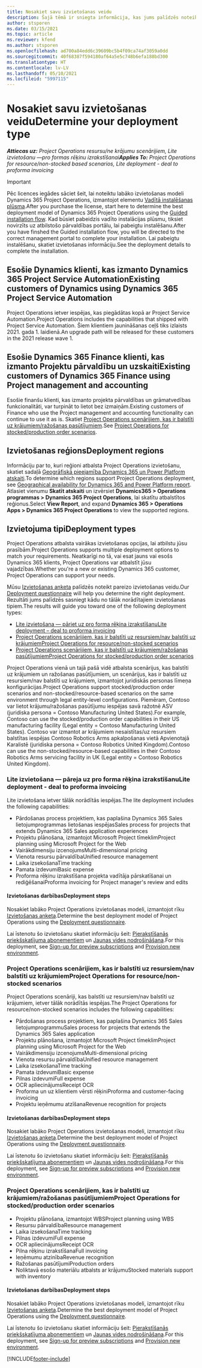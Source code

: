 ```yaml
---
title: Nosakiet savu izvietošanas veidu
description: Šajā tēmā ir sniegta informācija, kas jums palīdzēs noteikt pareizo Project Operations izvietošanas tipu savam uzņēmumam.
author: stsporen
ms.date: 03/15/2021
ms.topic: article
ms.reviewer: kfend
ms.author: stsporen
ms.openlocfilehash: ad700a84edd6c39609bc5b4f09ca74af3059a0dd
ms.sourcegitcommit: 40f68387f594180af64a5e5c748b6efa188bd300
ms.translationtype: HT
ms.contentlocale: lv-LV
ms.lasthandoff: 05/10/2021
ms.locfileid: "5997115"
---
```

# <a name="determine-your-deployment-type"></a><span data-ttu-id="b7619-103">Nosakiet savu izvietošanas veidu</span><span class="sxs-lookup"><span data-stu-id="b7619-103">Determine your deployment type</span></span>

<span data-ttu-id="b7619-104">_**Attiecas uz:** Project Operations resursu/ne krājumu scenārijiem, Lite izvietošanu —pro formas rēķinu izrakstīšanai_</span><span class="sxs-lookup"><span data-stu-id="b7619-104">_**Applies To:** Project Operations for resource/non-stocked based scenarios, Lite deployment - deal to proforma invoicing_</span></span>

> [!IMPORTANT]
> <span data-ttu-id="b7619-105">Pēc licences iegādes sāciet šeit, lai noteiktu labāko izvietošanas modeli Dynamics 365 Project Operations, izmantojot elementu [Vadītā instalēšanas plūsma](https://aka.ms/provisionprojectoperations).</span><span class="sxs-lookup"><span data-stu-id="b7619-105">After you purchase the license, start here to determine the best deployment model of Dynamics 365 Project Operations using the [Guided installation flow](https://aka.ms/provisionprojectoperations).</span></span>
> <span data-ttu-id="b7619-106">Kad būsiet pabeidzis vadīto instalācijas plūsmu, tiksiet novirzīts uz atbilstošo pārvaldības portālu, lai pabeigtu instalēšanu.</span><span class="sxs-lookup"><span data-stu-id="b7619-106">After you have finshed the Guided installation flow, you will be directed to the correct management portal to complete your installation.</span></span> <span data-ttu-id="b7619-107">Lai pabeigtu instalēšanu, skatiet izvietošanas informāciju.</span><span class="sxs-lookup"><span data-stu-id="b7619-107">See the deployment details to complete the installation.</span></span>


## <a name="existing-customers-of-dynamics-using-dynamics-365-project-service-automation"></a><span data-ttu-id="b7619-108">Esošie Dynamics klienti, kas izmanto Dynamics 365 Project Service Automation</span><span class="sxs-lookup"><span data-stu-id="b7619-108">Existing customers of Dynamics using Dynamics 365 Project Service Automation</span></span>
<span data-ttu-id="b7619-109">Project Operations ietver iespējas, kas piegādātas kopā ar Project Service Automation.</span><span class="sxs-lookup"><span data-stu-id="b7619-109">Project Operations includes the capabilities that shipped with Project Service Automation.</span></span> <span data-ttu-id="b7619-110">Šiem klientiem jaunināšanas ceļš tiks izlaists 2021. gada 1. laidienā.</span><span class="sxs-lookup"><span data-stu-id="b7619-110">An upgrade path will be released for these customers in the 2021 release wave 1.</span></span>

## <a name="existing-customers-of-dynamics-365-finance-using-project-management-and-accounting"></a><span data-ttu-id="b7619-111">Esošie Dynamics 365 Finance klienti, kas izmanto Projektu pārvaldību un uzskaiti</span><span class="sxs-lookup"><span data-stu-id="b7619-111">Existing customers of Dynamics 365 Finance using Project management and accounting</span></span> 

<span data-ttu-id="b7619-112">Esošie finanšu klienti, kas izmanto projekta pārvaldības un grāmatvedības funkcionalitāti, var turpināt to lietot bez izmaiņām.</span><span class="sxs-lookup"><span data-stu-id="b7619-112">Existing customers of Finance who use the Project management and accounting functionality can continue to use it as is.</span></span> <span data-ttu-id="b7619-113">Skatiet [Project Operations scenārijiem, kas ir balstīti uz krājumiem/ražošanas pasūtījumiem](#pma).</span><span class="sxs-lookup"><span data-stu-id="b7619-113">See [Project Operations for stocked/production order scenarios](#pma).</span></span>


## <a name="deployment-regions"></a><span data-ttu-id="b7619-114">Izvietošanas reģions</span><span class="sxs-lookup"><span data-stu-id="b7619-114">Deployment regions</span></span>
<span data-ttu-id="b7619-115">Informāciju par to, kuri reģioni atbalsta Project Operations izvietošanu, skatiet sadaļā [Ģeogrāfiskā pieejamība Dynamics 365 un Power Platform atskaiti](https://dynamics.microsoft.com/en-us/geographic-availability/).</span><span class="sxs-lookup"><span data-stu-id="b7619-115">To determine which regions support Project Operations deployment, see [Geographical availability for Dynamics 365 and Power Platform report](https://dynamics.microsoft.com/en-us/geographic-availability/).</span></span> <span data-ttu-id="b7619-116">Atlasiet vienumu **Skatīt atskaiti** un izvērsiet **Dynamics365 > Operations programmas > Dynamics 365 Project Operations**, lai skatītu atbalstītos reģionus.</span><span class="sxs-lookup"><span data-stu-id="b7619-116">Select **View Report**, and expand **Dynamics 365 > Operations Apps > Dynamics 365 Project Operations** to view the supported regions.</span></span>

## <a name="deployment-types"></a><span data-ttu-id="b7619-117">Izvietojuma tipi</span><span class="sxs-lookup"><span data-stu-id="b7619-117">Deployment types</span></span>
<span data-ttu-id="b7619-118">Project Operations atbalsta vairākas izvietošanas opcijas, lai atbilstu jūsu prasībām.</span><span class="sxs-lookup"><span data-stu-id="b7619-118">Project Operations supports multiple deployment options to match your requirements.</span></span> <span data-ttu-id="b7619-119">Neatkarīgi no tā, vai esat jauns vai esošs Dynamics 365 klients, Project Operations var atbalstīt jūsu vajadzības.</span><span class="sxs-lookup"><span data-stu-id="b7619-119">Whether you're a new or existing Dynamics 365 customer, Project Operations can support your needs.</span></span>

<span data-ttu-id="b7619-120">Mūsu [Izvietošanas anketa](https://aka.ms/provisionprojectoperations) palīdzēs noteikt pareizo izvietošanas veidu.</span><span class="sxs-lookup"><span data-stu-id="b7619-120">Our [Deployment questionnaire](https://aka.ms/provisionprojectoperations) will help you determine the right deployment.</span></span> <span data-ttu-id="b7619-121">Rezultāti jums palīdzēs sasniegt kādu no tālāk norādītajiem izvietošanas tipiem.</span><span class="sxs-lookup"><span data-stu-id="b7619-121">The results will guide you toward one of the following deployment types:</span></span>

- [<span data-ttu-id="b7619-122">Lite izvietošana — pāriet uz pro forma rēķina izrakstīšanu</span><span class="sxs-lookup"><span data-stu-id="b7619-122">Lite deployment – deal to proforma invoicing</span></span>](#lite)
- [<span data-ttu-id="b7619-123">Project Operations scenārijiem, kas ir balstīti uz resursiem/nav balstīti uz krājumiem</span><span class="sxs-lookup"><span data-stu-id="b7619-123">Project Operations for resource/non-stocked scenarios</span></span>](#integrated)
- [<span data-ttu-id="b7619-124">Project Operations scenārijiem, kas ir balstīti uz krājumiem/ražošanas pasūtījumiem</span><span class="sxs-lookup"><span data-stu-id="b7619-124">Project Operations for stocked/production order scenarios</span></span>](#pma)

<span data-ttu-id="b7619-125">Project Operations vienā un tajā pašā vidē atbalsta scenārijus, kas balstīti uz krājumiem un ražošanas pasūtījumiem, un scenārijus, kas ir balstīti uz resursiem/nav balstīti uz krājumiem, izmantojot juridiskās personas līmeņa konfigurācijas.</span><span class="sxs-lookup"><span data-stu-id="b7619-125">Project Operations support stocked/production order scenarios and non-stocked/resource-based scenarios on the same environment through legal entity-level configurations.</span></span> <span data-ttu-id="b7619-126">Piemēram, Contoso var lietot krājumu/ražošanas pasūtījumu iespējas savā ražotnē ASV (juridiska persona = Contoso Manufacturing United States).</span><span class="sxs-lookup"><span data-stu-id="b7619-126">For example, Contoso can use the stocked/production order capabilities in their US manufacturing facility (Legal entity = Contoso Manufacturing United States).</span></span> <span data-ttu-id="b7619-127">Contoso var izmantot ar krājumiem nesaistītas/uz resursiem balstītas iespējas Contoso Robotics Arms apkalpošanas vietā Apvienotajā Karalistē (juridiska persona = Contoso Robotics United Kingdom).</span><span class="sxs-lookup"><span data-stu-id="b7619-127">Contoso can use the non-stocked/resource-based capabilities in their Contoso Robotics Arms servicing facility in UK (Legal entity = Contoso Robotics United Kingdom).</span></span>

### <a name="lite-deployment---deal-to-proforma-invoicing"></a><a  name="lite"></a><span data-ttu-id="b7619-128">Lite izvietošana — pāreja uz pro forma rēķina izrakstīšanu</span><span class="sxs-lookup"><span data-stu-id="b7619-128">Lite deployment - deal to proforma invoicing</span></span>

<span data-ttu-id="b7619-129">Lite izvietošana ietver tālāk norādītās iespējas.</span><span class="sxs-lookup"><span data-stu-id="b7619-129">The lite deployment includes the following capabilities:</span></span>

- <span data-ttu-id="b7619-130">Pārdošanas process projektiem, kas paplašina Dynamics 365 Sales lietojumprogrammas lietošanas iespējas</span><span class="sxs-lookup"><span data-stu-id="b7619-130">Sales process for projects that extends Dynamics 365 Sales application experiences</span></span>
- <span data-ttu-id="b7619-131">Projektu plānošana, izmantojot Microsoft Project tīmeklim</span><span class="sxs-lookup"><span data-stu-id="b7619-131">Project planning using Microsoft Project for the Web</span></span>
- <span data-ttu-id="b7619-132">Vairākdimensiju izcenojums</span><span class="sxs-lookup"><span data-stu-id="b7619-132">Multi-dimensional pricing</span></span>
- <span data-ttu-id="b7619-133">Vienota resursu pārvaldība</span><span class="sxs-lookup"><span data-stu-id="b7619-133">Unified resource management</span></span>
- <span data-ttu-id="b7619-134">Laika izsekošana</span><span class="sxs-lookup"><span data-stu-id="b7619-134">Time tracking</span></span>
- <span data-ttu-id="b7619-135">Pamata izdevumi</span><span class="sxs-lookup"><span data-stu-id="b7619-135">Basic expense</span></span>
- <span data-ttu-id="b7619-136">Proforma rēķinu izrakstīšana projekta vadītāja pārskatīšanai un rediģēšanai</span><span class="sxs-lookup"><span data-stu-id="b7619-136">Proforma invoicing for Project manager's review and edits</span></span> 

#### <a name="deployment-steps"></a><span data-ttu-id="b7619-137">Izvietošanas darbības</span><span class="sxs-lookup"><span data-stu-id="b7619-137">Deployment steps</span></span>
<span data-ttu-id="b7619-138">Nosakiet labāko Project Operations izvietošanas modeli, izmantojot rīku [Izvietošanas anketa](https://aka.ms/provisionprojectoperations).</span><span class="sxs-lookup"><span data-stu-id="b7619-138">Determine the best deployment model of Project Operations using the [Deployment questionnaire](https://aka.ms/provisionprojectoperations).</span></span>

<span data-ttu-id="b7619-139">Lai īstenotu šo izvietošanu skatiet informāciju šeit: [Pierakstīšanās priekšskatījuma abonementiem](lite-preview-subscription-sign-up.md) un [Jaunas vides nodrošināšana](lite-deployment.md).</span><span class="sxs-lookup"><span data-stu-id="b7619-139">For this deployment, see [Sign-up for preview subscriptions](lite-preview-subscription-sign-up.md) and [Provision new environment](lite-deployment.md).</span></span> 


### <a name="project-operations-for-resourcenon-stocked-scenarios"></a><a name="integrated"></a><span data-ttu-id="b7619-140">Project Operations scenārijiem, kas ir balstīti uz resursiem/nav balstīti uz krājumiem</span><span class="sxs-lookup"><span data-stu-id="b7619-140">Project Operations for resource/non-stocked scenarios</span></span>
<span data-ttu-id="b7619-141">Project Operations scenāriji, kas balstīti uz resursiem/nav balstīti uz krājumiem, ietver tālāk norādītās iespējas.</span><span class="sxs-lookup"><span data-stu-id="b7619-141">The Project Operations for resource/non-stocked scenarios includes the following capabilities:</span></span>
 
- <span data-ttu-id="b7619-142">Pārdošanas process projektiem, kas paplašina Dynamics 365 Sales lietojumprogrammu</span><span class="sxs-lookup"><span data-stu-id="b7619-142">Sales process for projects that extends the Dynamics 365 Sales application</span></span>
- <span data-ttu-id="b7619-143">Projektu plānošana, izmantojot Microsoft Project tīmeklim</span><span class="sxs-lookup"><span data-stu-id="b7619-143">Project planning using Microsoft Project for the Web</span></span>
- <span data-ttu-id="b7619-144">Vairākdimensiju izcenojums</span><span class="sxs-lookup"><span data-stu-id="b7619-144">Multi-dimensional pricing</span></span>
- <span data-ttu-id="b7619-145">Vienota resursu pārvaldība</span><span class="sxs-lookup"><span data-stu-id="b7619-145">Unified resource management</span></span>
- <span data-ttu-id="b7619-146">Laika izsekošana</span><span class="sxs-lookup"><span data-stu-id="b7619-146">Time tracking</span></span>
- <span data-ttu-id="b7619-147">Pamata izdevumi</span><span class="sxs-lookup"><span data-stu-id="b7619-147">Basic expense</span></span>
- <span data-ttu-id="b7619-148">Pilnas izdevumi</span><span class="sxs-lookup"><span data-stu-id="b7619-148">Full expense</span></span>
- <span data-ttu-id="b7619-149">OCR apliecinājums</span><span class="sxs-lookup"><span data-stu-id="b7619-149">Receipt OCR</span></span>
- <span data-ttu-id="b7619-150">Proforma un uz klientiem vērsti rēķini</span><span class="sxs-lookup"><span data-stu-id="b7619-150">Proforma and customer-facing invoicing</span></span> 
- <span data-ttu-id="b7619-151">Projektu ieņēmumu atzīšana</span><span class="sxs-lookup"><span data-stu-id="b7619-151">Revenue recognition for projects</span></span>

#### <a name="deployment-steps"></a><span data-ttu-id="b7619-152">Izvietošanas darbības</span><span class="sxs-lookup"><span data-stu-id="b7619-152">Deployment steps</span></span>
<span data-ttu-id="b7619-153">Nosakiet labāko Project Operations izvietošanas modeli, izmantojot rīku [Izvietošanas anketa](https://aka.ms/provisionprojectoperations).</span><span class="sxs-lookup"><span data-stu-id="b7619-153">Determine the best deployment model of Project Operations using the [Deployment questionnaire](https://aka.ms/provisionprojectoperations).</span></span>

<span data-ttu-id="b7619-154">Lai īstenotu šo izvietošanu skatiet informāciju šeit: [Pierakstīšanās priekšskatījuma abonementiem](resource-sign-up-preview-subscription.md) un [Jaunas vides nodrošināšana](resource-provision-new-environment.md).</span><span class="sxs-lookup"><span data-stu-id="b7619-154">For this deployment, see [Sign-up for preview subscriptions](resource-sign-up-preview-subscription.md) and [Provision new environment](resource-provision-new-environment.md).</span></span> 


### <a name="project-operations-for-stockedproduction-order-scenarios"></a><a name="pma"></a><span data-ttu-id="b7619-155">Project Operations scenārijiem, kas ir balstīti uz krājumiem/ražošanas pasūtījumiem</span><span class="sxs-lookup"><span data-stu-id="b7619-155">Project Operations for stocked/production order scenarios</span></span>

- <span data-ttu-id="b7619-156">Projektu plānošana, izmantojot WBS</span><span class="sxs-lookup"><span data-stu-id="b7619-156">Project planning using WBS</span></span>
- <span data-ttu-id="b7619-157">Resursu pārvaldība</span><span class="sxs-lookup"><span data-stu-id="b7619-157">Resource management</span></span>
- <span data-ttu-id="b7619-158">Laika izsekošana</span><span class="sxs-lookup"><span data-stu-id="b7619-158">Time tracking</span></span>
- <span data-ttu-id="b7619-159">Pilnas izdevumi</span><span class="sxs-lookup"><span data-stu-id="b7619-159">Full expense</span></span>
- <span data-ttu-id="b7619-160">OCR apliecinājums</span><span class="sxs-lookup"><span data-stu-id="b7619-160">Receipt OCR</span></span>
- <span data-ttu-id="b7619-161">Pilna rēķinu izrakstīšana</span><span class="sxs-lookup"><span data-stu-id="b7619-161">Full invoicing</span></span>
- <span data-ttu-id="b7619-162">Ieņēmumu atzinība</span><span class="sxs-lookup"><span data-stu-id="b7619-162">Revenue recognition</span></span>
- <span data-ttu-id="b7619-163">Ražošanas pasūtījumi</span><span class="sxs-lookup"><span data-stu-id="b7619-163">Production orders</span></span>
- <span data-ttu-id="b7619-164">Noliktavā esošo materiālu atbalsts ar krājumu</span><span class="sxs-lookup"><span data-stu-id="b7619-164">Stocked materials support with inventory</span></span>

#### <a name="deployment-steps"></a><span data-ttu-id="b7619-165">Izvietošanas darbības</span><span class="sxs-lookup"><span data-stu-id="b7619-165">Deployment steps</span></span>
<span data-ttu-id="b7619-166">Nosakiet labāko Project Operations izvietošanas modeli, izmantojot rīku [Izvietošanas anketa](https://aka.ms/provisionprojectoperations).</span><span class="sxs-lookup"><span data-stu-id="b7619-166">Determine the best deployment model of Project Operations using the [Deployment questionnaire](https://aka.ms/provisionprojectoperations).</span></span>

<span data-ttu-id="b7619-167">Lai īstenotu šo izvietošanu skatiet informāciju šeit: [Pierakstīšanās priekšskatījuma abonementiem](/dynamics365/fin-ops-core/dev-itpro/dev-tools/sign-up-preview-subscription?toc=%2fdynamics365%2ffinance%2ftoc.json) un [Jaunas vides nodrošināšana](/dynamics365/fin-ops-core/dev-itpro/deployment/deploy-demo-environment?toc=%2fdynamics365%2ffinance%2ftoc.json).</span><span class="sxs-lookup"><span data-stu-id="b7619-167">For this deployment, see [Sign-up for preview subscriptions](/dynamics365/fin-ops-core/dev-itpro/dev-tools/sign-up-preview-subscription?toc=%2fdynamics365%2ffinance%2ftoc.json) and [Provision new environment](/dynamics365/fin-ops-core/dev-itpro/deployment/deploy-demo-environment?toc=%2fdynamics365%2ffinance%2ftoc.json).</span></span> 



[!INCLUDE[footer-include](../includes/footer-banner.md)]